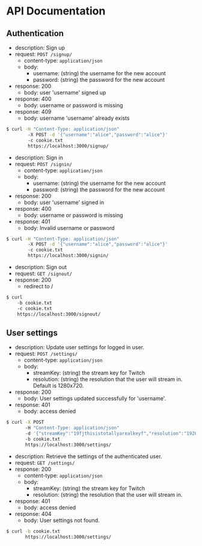 # API Documentation

## Authentication

- description: Sign up
- request: `POST /signup/`
  - content-type: `application/json`
  - body:
    - username: (string) the username for the new account
    - password: (string) the password for the new account
- response: 200
  - body: user 'username' signed up
- response: 400
  - body: username or password is missing
- response: 409
  - body: username 'username' already exists

```bash
$ curl -H "Content-Type: application/json"
        -X POST -d '{"username":"alice","password":"alice"}'
        -c cookie.txt
        https://localhost:3000/signup/
```

- description: Sign in
- request: `POST /signin/`
  - content-type: `application/json`
  - body:
    - username: (string) the username for the new account
    - password: (string) the password for the new account
- response: 200
  - body: user 'username' signed in
- response: 400
  - body: username or password is missing
- response: 401
  - body: Invalid username or password

```bash
$ curl -H "Content-Type: application/json"
        -X POST -d '{"username":"alice","password":"alice"}'
        -c cookie.txt
        https://localhost:3000/signin/
```

- description: Sign out
- request: `GET /signout/`
- response: 200
  - redirect to /

```bash
$ curl
    -b cookie.txt
    -c cookie.txt
    https://localhost:3000/signout/
```

## User settings

- description: Update user settings for logged in user.
- request: `POST /settings/`
  - content-type: `application/json`
  - body:
    - streamKey: (string) the stream key for Twitch
    - resolution: (string) the resolution that the user will stream in. Default is 1280x720.
- response: 200
  - body: User settings updated successfully for 'username'.
- response: 401
  - body: access denied

```bash
$ curl -X POST
       -H "Content-Type: application/json"
       -d '{"streamKey":"19fjthisistotallyarealkeyf","resolution":"1920x1080"}'
       -b cookie.txt
       https://localhost:3000/settings/
```

- description: Retrieve the settings of the authenticated user.
- request: `GET /settings/`
- response: 200
  - content-type: `application/json`
  - body:
    - streamKey: (string) the stream key for Twitch
    - resolution: (string) the resolution that the user will stream in.
- response: 401
  - body: access denied
- response: 404
  - body: User settings not found.

```bash
$ curl -b cookie.txt
       https://localhost:3000/settings/
```
